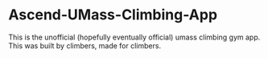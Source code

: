 # Ascend-UMass-Climbing-App
This is the unofficial (hopefully eventually official) umass climbing gym app. This was built by climbers, made for climbers.
